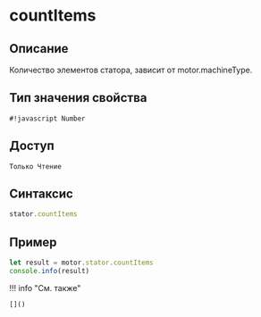 # countItems

## Описание
Количество элементов статора, зависит от motor.machineType.

## Тип значения свойства
`#!javascript Number`

## Доступ
`Только Чтение`

## Синтаксис
```javascript
stator.countItems
```

## Пример
```javascript linenums="1"
let result = motor.stator.countItems
console.info(result)
```

!!! info "См. также"

    []()

